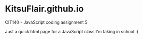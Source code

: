 # KitsuFlair.github.io
CIT140 - JavaScript coding assignment 5

Just a quick html page for a JavaScript class I'm taking in school :)
